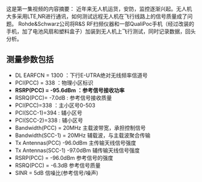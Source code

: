 这是第一集视频的内容摘要：
近年来无人机运货，安防，监控逐渐兴起。无人机大多采用LTE,NR进行通讯，如何测试远程无人机在飞行线路上的信号质量成了问题。
Rohde&Schwarz公司将R&S RF扫频仪器和一部QualiPoc手机（经过改装的手机，加了电池风扇和塑料盒子）加装到无人机上飞行测试，同时记录数据，回头分析。

## 测量参数包括

- DL EARFCN = 1300 ：下行E-UTRA绝对无线频率信道号
- PCI(PCC) = 338 ：物理小区标识
- **RSRP(PCC) = -95.6dBm ：参考信号接收功率**
- RSRQ(PCC)= -7.0dB : 参考信号接收质量 
- PCI(PCC)=338 ：主小区号0-503
- PCI(SCC-1)=394 : 辅小区号
- PCI(SCC-2)=338 : 辅小区号
- Bandwidth(PCC) = 20MHz 主载波带宽，承担控制信号
- Bandwidth(SCC-1) = 20MHz 辅载波，与主载波聚合传输
- Tx Antennas(PCC) -96.0dBm 主传输天线信号强度
- Tx Antennas(SCC-1) -97.0dBm 辅传输天线信号强度
- RSRP(PCC) = -96.0dBm 参考信号的强度
- RSRQ(PCC) = -6.3dB 参考信号质量
- SINR = 5dB 信噪比(参考信号/噪声)
